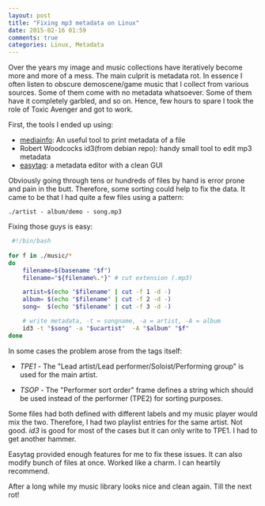 ```yaml
---
layout: post
title: "Fixing mp3 metadata on Linux"
date: 2015-02-16 01:59
comments: true
categories: Linux, Metadata
---
```


Over the years my image and music collections have iteratively become more and more of a mess. The main culprit is metadata rot. In essence I often listen to obscure demoscene/game music that I collect from various sources. Some of them come with no metadata whatsoever. Some of them have it completely garbled, and so on. Hence, few hours to spare I took the role of Toxic Avenger and got to work.

First, the tools I ended up using:

* [mediainfo](http://mediaarea.net/en/MediaInfo): An useful tool to print metadata of a file
* Robert Woodcocks id3(from debian repo): handy small tool to edit mp3 metadata
* [easytag](https://wiki.gnome.org/Apps/EasyTAG): a metadata editor with a clean GUI


Obviously going through tens or hundreds of files by hand is error prone and pain in the butt.  Therefore, some sorting could help to fix the data. It came to be that I had quite a few files using a pattern: 
```
./artist - album/demo - song.mp3
```

Fixing those guys is easy:

``` bash
 #!/bin/bash                                                                     
                                                                                 
for f in ./music/*
do
	filename=$(basename "$f") 
	filename="${filename%.*}" # cut extension (.mp3)

	artist=$(echo "$filename" | cut -f 1 -d -)
	album= $(echo "$filename" | cut -f 2 -d -)
	song=  $(echo "$filename" | cut -f 3 -d -)

	# write metadata, -t = songname, -a = artist, -A = album
	id3 -t "$song" -a "$ucartist"  -A "$album" "$f"
done
```

In some cases the problem arose from the tags itself:

* _TPE1_ - The "Lead artist/Lead performer/Soloist/Performing group" is used for the main artist.

* _TSOP_ - The "Performer sort order" frame defines a string which should be used instead of the performer (TPE2) for sorting purposes.

Some files had both defined with different labels and my music player would mix the two. Therefore, I had two playlist entries for the same artist. Not good.
_id3_ is good for most of the cases but it can only write to TPE1. I had to get another hammer. 

Easytag provided enough features for me to fix these issues. It can also modify bunch of files at once. Worked like a charm. I can heartily recommend.

After a long while my music library looks nice and clean again. Till the next rot!

